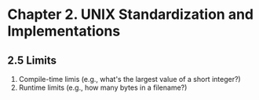 # Chapter 2. UNIX Standardization and Implementations

## 2.5 Limits

1. Compile-time limis (e.g., what's the largest value of a short integer?)
2. Runtime limits (e.g., how many bytes in a filename?)
